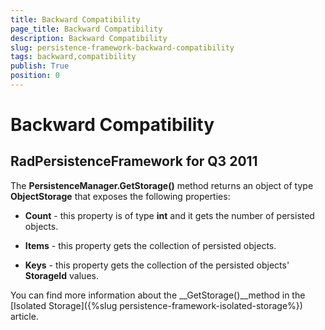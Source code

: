 ```yaml
---
title: Backward Compatibility
page_title: Backward Compatibility
description: Backward Compatibility
slug: persistence-framework-backward-compatibility
tags: backward,compatibility
publish: True
position: 0
---
```


# Backward Compatibility



## RadPersistenceFramework for Q3 2011

The __PersistenceManager.GetStorage()__ method returns an object of type
		  __ObjectStorage__ that exposes the following properties:
		

* __Count__ - this property is of type __int__ and it gets the number of persisted objects.
			

* __Items__ - this property gets the collection of persisted objects.
			

* __Keys__ - this property gets the collection of the persisted objects' __StorageId__ values.
			

You can find more information about the __GetStorage()__method in the
		  [Isolated Storage]({%slug persistence-framework-isolated-storage%}) article.
		
